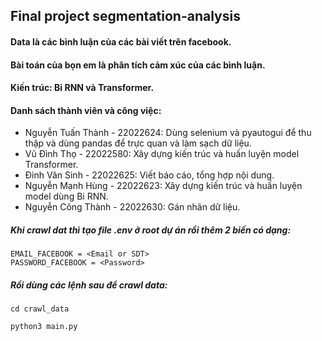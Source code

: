 ## Final project segmentation-analysis

#### Data là các bình luận của các bài viết trên facebook.

#### Bài toán của bọn em là phân tích cảm xúc của các bình luận.

#### Kiến trúc: Bi RNN và Transformer.

#### Danh sách thành viên và công việc:

- Nguyễn Tuấn Thành - 22022624: Dùng selenium và pyautogui để thu thập và dùng pandas để trực quan và làm sạch dữ liệu.
- Vũ Đình Thọ - 22022580: Xây dựng kiến trúc và huấn luyện model Transformer.
- Đinh Văn Sinh - 22022625: Viết báo cáo, tổng hợp nội dung.
- Nguyễn Mạnh Hùng - 22022623: Xây dựng kiến trúc và huấn luyện model dùng Bi RNN.
- Nguyễn Công Thành - 22022630: Gán nhãn dữ liệu.

##### Khi crawl dat thì tạo file .env ở root dự án rồi thêm 2 biến có dạng:
```
EMAIL_FACEBOOK = <Email or SDT>
PASSWORD_FACEBOOK = <Password>
```
##### Rồi dùng các lệnh sau để crawl data:
```
cd crawl_data
```
```
python3 main.py
```
